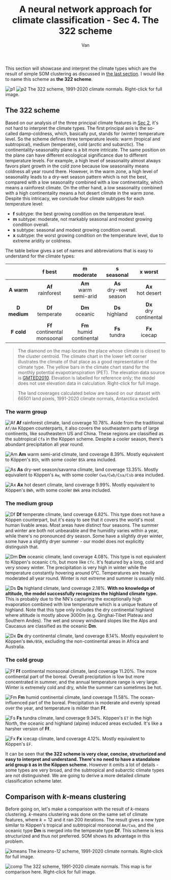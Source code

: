﻿---
layout: post
title: A neural network approach for climate classification - Sec 4. The 322 scheme
author: Van
category: climate
---

This section will showcase and interpret the climate types which are the result of simple SOM clustering as discussed in [the last section](https://peace-van.github.io/climate/2023/11/12/sec3.html). I would like to name this scheme as **the 322 scheme**.

![p1](/assets/NN4/globe.png)
![p2](/assets/NN4/legend.png)
The 322 scheme, 1991-2020 climate normals. Right-click for full image.   

## The 322 scheme

Based on our analysis of the three principal climate features in [Sec 2](https://peace-van.github.io/climate/2023/11/11/sec2.html), it's not hard to interpret the climate types. The first principal axis is the so-called damp-coldness, which, basically put, stands for (winter) temperature level. So the scheme defines three temperature levels: warm (tropical and subtropical), medium (temperate), cold (arctic and subarctic). The continentality-seasonality plane is a bit more intricate. The same position on the plane can have different ecological significance due to different temperature levels. For example, a high level of seasonality almost always favors plant growth in the cold zone because low seasonality means coldness all year round there. However, in the warm zone, a high level of seasonality leads to a dry-wet season pattern which is not the best, compared with a low seasonality combined with a low continentality, which means a rainforest climate. On the other hand, a low seasonality combined with a high continentality means a hot desert climate in the warm zone. Despite this intricacy, we conclude four climate subtypes for each temperature level:

- **f** subtype: the best growing condition on the temperature level.   
- **m** subtype: moderate, not markably seasonal and modest growing condition overall.   
- **s** subtype: seasonal and modest growing condition overall.   
- **x** subtype: the worst growing condition on the temperature level, due to extreme aridity or coldness.

The table below gives a set of names and abbreviations that is easy to understand for the climate types: 

|              |          **f best**          |      **m moderate**      |     **s seasonal**    |       **x worst**      |
|:------------:|:----------------------------:|:------------------------:|:---------------------:|:----------------------:|
|  **A warm**  |       **Af**<br>rainforest      |   **Am**<br>warm semi-arid  | **As**<br>dry-wet season |    **Ax**<br>hot desert   |
| **D medium** |       **Df**<br>temperate       |      **Dm**<br>oceanic      |    **Ds**<br>highland    | **Dx**<br>dry continental |
|  **F cold**  | **Ff**<br>continental monsoonal | **Fm**<br>humid continental |     **Fs**<br>tundra     |      **Fx**<br>icecap     |

> The diamond on the map locates the place whose climate is closest to the cluster centroid. The climate chart in the lower left corner illustrates the climate of that place as a good representative of the climate type. The yellow bars in the climate chart stand for the monthly potential evapotranspiration (PET). The elevation data source is [GMTED2010](https://www.usgs.gov/centers/eros/science/usgs-eros-archive-digital-elevation-global-multi-resolution-terrain-elevation). Elevation is labelled for reference only; the model does not use elevation data in calculation. Right-click for full image.

> The land coverages calculated below are based on our dataset with 66501 land pixels, 1991-2020 climate normals, Antarctica excluded.   

### The warm group

![Af](/assets/NN4/Af__.png)
**Af** rainforest climate, land coverage 10.78%. Aside from the traditional `Af/Am` Köppen counterparts, it also covers the southeastern parts of large continents, like southeastern US and China. These regions are classified as the subtropical `Cfa` in the Köppen scheme. Despite a cooler season, there's abundant precipitation all year round.    

![Am](/assets/NN4/Am__.png)
**Am** warm semi-arid climate, land coverage 8.39%. Mostly equivalent to Köppen's `BSh`, with some cooler `BSk` area included.    

![As](/assets/NN4/As__.png)
**As** dry-wet season/savanna climate, land coverage 13.35%. Mostly equivalent to Köppen's `Aw`, with some cooler `Cwa/Cwb/Csa/Csb` area included.    

![Ax](/assets/NN4/Ax__.png)
**Ax** hot desert climate, land coverage 9.99%. Mostly equivalent to Köppen's `BWh`, with some cooler `BWk` area included.    

### The medium group

![Df](/assets/NN4/Df__.png)
**Df** temperate climate, land coverage 6.82%. This type does not have a Köppen counterpart, but it's easy to see that it covers the world's most human livable areas. Most areas have distinct four seasons. The summer and winter are both not unbearable and the humidity varies within a year, while there's no pronounced dry season. Some have a slightly dryer winter, some have a slightly dryer summer - our model does not explicitly distinguish that.      

![Dm](/assets/NN4/Dm__.png)
**Dm** oceanic climate, land coverage 4.08%. This type is not equivalent to Köppen's oceanic `Cfb`, but more like `Cfc`. It's featured by a long, cold and very snowy winter. The precipitation is very high in winter while the temperature constantly hovering around 0°C. Temperatures are heavily moderated all year round. Winter is not extreme and summer is usually mild.   

![Ds](/assets/NN4/Ds__.png)
**Ds** highland climate, land coverage 2.18%. **With no knowledge of altitude, the model successfully recognizes the highland climate type.** This is probably due to the NN's capturing the exceptionally high evaporation combined with low temperature which is a unique feature of highland. Note that this type only includes the dry continental highland where altitude is mostly above 3000m (e.g. Qinghai-Tibet Plateau and Southern Andes). The wet and snowy windward slopes like the Alps and Caucasus are classified as the oceanic **Dm**.

![Dx](/assets/NN4/Dx__.png)
**Dx** dry continental climate, land coverage 8.14%. Mostly equivalent to Köppen's `BWk/BSk`, excluding the non-continental areas in Africa and Australia. 

### The cold group

![Ff](/assets/NN4/Ff__.png)
**Ff** continental monsoonal climate, land coverage 11.20%. The more continental part of the boreal. Overall precipitation is low but more concentrated in summer, and the annual temperature range is very large. Winter is extremely cold and dry, while the summer can sometimes be hot.

 ![Fm](/assets/NN4/Fm__.png)
**Fm** humid continental climate, land coverage 11.58%. The ocean-influenced part of the boreal. Precipitation is moderate and evenly spread over the year, and temperature is milder than **Ff**.

 ![Fs](/assets/NN4/Fs__.png)
**Fs** tundra climate, land coverage 9.34%. Köppen's `ET` in the high North, the oceanic and highland (alpine) induced areas excluded. It's like a harsher version of **Ff**.

 ![Fx](/assets/NN4/Fx__.png)
**Fx** icecap climate, land coverage 4.12%. Mostly equivalent to Köppen's `EF`.

It can be seen that **the 322 scheme is very clear, concise, structurized and easy to interpret and understand. There's no need to have a standalone arid group `B` as in the Köppen scheme.** However it omits a lot of details - some types are very broad, and the subtropical and subarctic climate types are not distinguished. We are going to derive a more detailed climate classification scheme later.   

## Comparison with $k$-means clustering

Before going on, let's make a comparison with the result of $k$-means clustering. $k$-means clustering was done on the same set of climate features, where $k=12$ and it ran 200 iterations. The result gives a new type similar to Köppen's tropical and subtropical monsoonal `Am/Cwa`, and the oceanic type **Dm** is merged into the temperate type **Df**. This scheme is less structurized and thus not preferred. SOM shows its advantage in this problem.   

![kmeans](/assets/NN4/kmeans12.png)
The *kmeans-12* scheme, 1991-2020 climate normals. Right-click for full image.   

![comp](/assets/NN4/comp.png)
The 322 scheme, 1991-2020 climate normals. This map is for comparison here. Right-click for full image.
